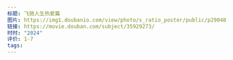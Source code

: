 ```yaml
---
标题: 飞驰人生热爱篇
图片: https://img1.doubanio.com/view/photo/s_ratio_poster/public/p2904843749.webp
链接: https://movie.douban.com/subject/35929273/
时时: "2024"
评价: 1-7
tags:
---
```



